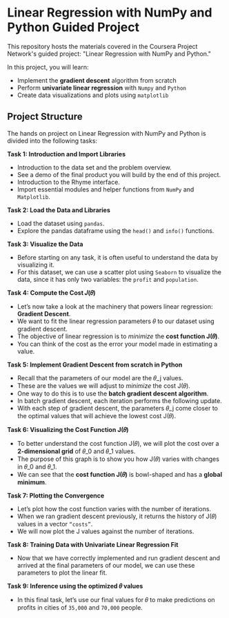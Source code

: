 # Linear Regression with NumPy and Python Guided Project

This repository hosts the materials covered in the Coursera Project Network's guided project: "Linear Regression with NumPy and Python."

In this project, you will learn:

* Implement the **gradient descent** algorithm from scratch
* Perform **univariate linear regression** with `Numpy` and `Python`
* Create data visualizations and plots using `matplotlib`

## Project Structure

The hands on project on Linear Regression with NumPy and Python is divided into the following tasks:

**Task 1: Introduction and Import Libraries**

* Introduction to the data set and the problem overview.
* See a demo of the final product you will build by the end of this project.
* Introduction to the Rhyme interface.
* Import essential modules and helper functions from `NumPy` and `Matplotlib`.

**Task 2: Load the Data and Libraries**

* Load the dataset using `pandas`.
* Explore the pandas dataframe using the `head()` and `info()` functions.

**Task 3: Visualize the Data**

* Before starting on any task, it is often useful to understand the data by visualizing it. 
* For this dataset, we can use a scatter plot using `Seaborn` to visualize the data, since it has only two variables: the `profit` and `population`.


**Task 4: Compute the Cost 𝐽(𝜃)**

* Let’s now take a look at the machinery that powers linear regression: **Gradient Descent**.  
* We want to fit the linear regression parameters 𝜃 to our dataset using gradient descent.
* The objective of linear regression is to *minimize* the **cost function J(𝜃)**.
* You can think of the cost as the error your model made in estimating a value.

**Task 5: Implement Gradient Descent from scratch in Python**

* Recall that the parameters of our model are the 𝜃_j values. 
* These are the values we will adjust to *minimize* the cost J(𝜃). 
* One way to do this is to use the **batch gradient descent algorithm**.
* In batch gradient descent, each iteration performs the following update. 
* With each step of gradient descent, the parameters 𝜃_j come closer to the optimal values that will achieve the lowest cost J(𝜃). 

**Task 6: Visualizing the Cost Function J(𝜃)**

* To better understand the cost function J(𝜃), we will plot the cost over a **2-dimensional grid** of 𝜃_0 and 𝜃_1 values.
* The purpose of this graph is to show you how J(𝜃) varies with changes in 𝜃_0 and 𝜃_1. 
* We can see that the **cost function J(𝜃)** is bowl-shaped and has a **global minimum**. 

**Task 7: Plotting the Convergence**

* Let’s plot how the cost function varies with the number of iterations. 
* When we ran gradient descent previously, it returns the history of J(𝜃) values in a vector `“costs”`. 
* We will now plot the J values against the number of iterations. 

**Task 8: Training Data with Univariate Linear Regression Fit**

* Now that we have correctly implemented and run gradient descent and arrived at the final parameters of our model, we can use these parameters to plot the linear fit. 

**Task 9: Inference using the optimized 𝜃 values**

* In this final task, let’s use our final values for 𝜃 to make predictions on profits in cities of `35,000` and `70,000` people. 
